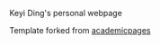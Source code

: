 Keyi Ding's personal webpage

Template forked from [academicpages](https://github.com/academicpages/academicpages.github.io)